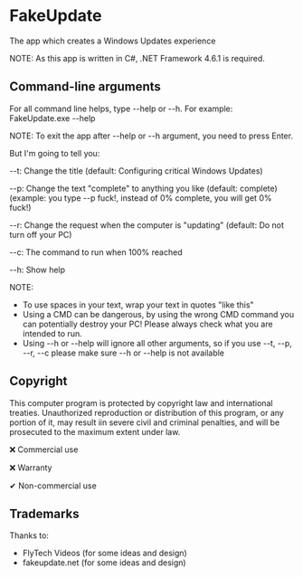 # FakeUpdate
The app which creates a Windows Updates experience

NOTE: As this app is written in C#, .NET Framework 4.6.1 is required.
## Command-line arguments
For all command line helps, type --help or --h. For example: FakeUpdate.exe --help

NOTE: To exit the app after --help or --h argument, you need to press Enter.

But I'm going to tell you:

--t: Change the title (default: Configuring critical Windows Updates)

--p: Change the text "complete" to anything you like (default: complete) (example: you type --p fuck!, instead of 0% complete, you will get 0% fuck!)

--r: Change the request when the computer is "updating" (default: Do not turn off your PC)

--c: The command to run when 100% reached

--h: Show help

NOTE:
  - To use spaces in your text, wrap your text in quotes "like this"
  - Using a CMD can be dangerous, by using the wrong CMD command you can potentially destroy your PC! Please always check what you are intended to run.
  - Using --h or --help will ignore all other arguments, so if you use --t, --p, --r, --c please make sure --h or --help is not available
## Copyright
This computer program is protected by copyright law and international treaties. Unauthorized reproduction or distribution of this program, or any portion of it, may result iin severe civil and criminal penalties, and will be prosecuted to the maximum extent under law.

❌ Commercial use

❌ Warranty

✔ Non-commercial use

## Trademarks
Thanks to:
  - FlyTech Videos (for some ideas and design)
  - fakeupdate.net (for some ideas and design)
